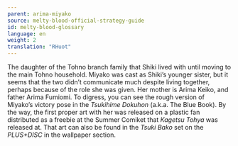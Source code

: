 ```yaml
---
parent: arima-miyako
source: melty-blood-official-strategy-guide
id: melty-blood-glossary
language: en
weight: 2
translation: "RHuot"
---
```


The daughter of the Tohno branch family that Shiki lived with until moving to the main Tohno household. Miyako was cast as Shiki’s younger sister, but it seems that the two didn’t communicate much despite living together, perhaps because of the role she was given. Her mother is Arima Keiko, and father Arima Fumiomi. To digress, you can see the rough version of Miyako’s victory pose in the *Tsukihime Dokuhon* (a.k.a. The Blue Book). By the way, the first proper art with her was released on a plastic fan distributed as a freebie at the Summer Comiket that *Kagetsu Tohya* was released at. That art can also be found in the *Tsuki Bako* set on the *PLUS+DISC* in the wallpaper section.
